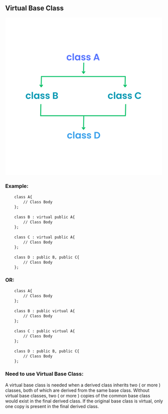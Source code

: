 ## Virtual Base Class

<img src="https://github.com/Tayeb-Ahmed-TAS/Images/blob/main/virtual%20base%20class.png" />

### Example:

        class A{
            // Class Body
        };

        class B : virtual public A{
            // Class Body
        };

        class C : virtual public A{
            // Class Body
        };

        class D : public B, public C{
            // Class Body
        };

### OR:

        class A{
            // Class Body
        };

        class B : public virtual A{
            // Class Body
        };

        class C : public virtual A{
            // Class Body
        };

        class D : public B, public C{
            // Class Body
        };

### Need to use Virtual Base Class:

A virtual base class is needed when a derived class inherits two ( or more ) classes, both of which are derived from the same base class. Without virtual base classes, two ( or more ) copies of the common base class would exist in the final derived class. If the original base class is virtual, only one copy is present in the final derived class.
